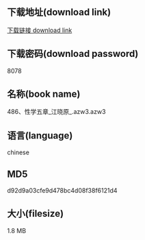 ## 下载地址(download link)
[下载链接 download link](https://voluble-croquembouche-d321dc.netlify.app/?s=486%E3%80%81%E6%80%A7%E5%AD%A6%E4%BA%94%E7%AB%A0_%E6%B1%9F%E6%99%93%E5%8E%9F_.azw3)

## 下载密码(download password)
8078

## 名称(book name)
486、性学五章_江晓原_.azw3.azw3

## 语言(language)
chinese

## MD5
d92d9a03cfe9d478bc4d08f38f6121d4

## 大小(filesize)
1.8 MB
